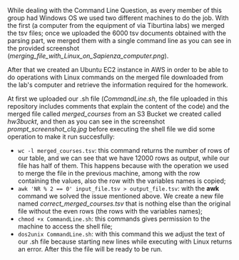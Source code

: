 While dealing with the Command Line Question, as every member of this group had Windows OS we used two different machines to do the job.
With the first (a computer from the equipment of via Tiburtina labs) we merged the tsv files; once we uploaded the 6000 tsv documents obtained with the parsing part, we merged them with a single command line as you can see in the provided screenshot (*merging_file_with_Linux_on_Sapienza_computer.png*).


After that we created an Ubuntu EC2 instance in AWS in order to be able to do operations with Linux commands on the merged file downloaded from the lab's computer and retrieve the information required for the homework.


At first we uploaded our .sh file (*CommandLine.sh*, the file uploaded in this repository includes comments that explain the content of the code) and the merged file called *merged_courses* from an S3 Bucket we created called *hw3buckt*, and then as you can see in the screenshot *prompt_screenshot_clq.jpg* before executing the shell file we did some operation to make it run succesfully:
* ```wc -l merged_courses.tsv```: this command returns the number of rows of our table, and we can see that we have 12000 rows as output, while our file has half of them. This happens because with the operation we used to merge the file in the previous machine, among with the row containing the values, also the row with the variables names is copied;
* ```awk 'NR % 2 == 0' input_file.tsv > output_file.tsv```: with the **awk** command we solved the issue mentioned above. We create a new file named *correct_merged_courses.tsv* that is nothing else than the original file without the even rows (the rows with the variables names);
* ```chmod +x CommandLine.sh```: this commands gives permission to the machine to access the shell file;
* ```dos2unix CommandLine.sh```: with this command this we adjust the text of our .sh file because starting new lines while executing with Linux returns an error. After this the file will be ready to be run.


